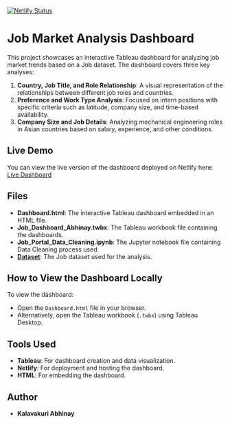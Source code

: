 [![Netlify Status](https://api.netlify.com/api/v1/badges/3bb72e54-c349-4981-8c9f-cb76df138f6e/deploy-status)](https://app.netlify.com/sites/jobdashboardabhi/deploys)

# Job Market Analysis Dashboard

This project showcases an interactive Tableau dashboard for analyzing job market trends based on a Job dataset. The dashboard covers three key analyses:

1. **Country, Job Title, and Role Relationship**: A visual representation of the relationships between different job roles and countries.
2. **Preference and Work Type Analysis**: Focused on intern positions with specific criteria such as latitude, company size, and time-based availability.
3. **Company Size and Job Details**: Analyzing mechanical engineering roles in Asian countries based on salary, experience, and other conditions.

## Live Demo
You can view the live version of the dashboard deployed on Netlify here: [Live Dashboard](https://jobdashboardabhi.netlify.app)

## Files
- **Dashboard.html**: The interactive Tableau dashboard embedded in an HTML file.
- **Job_Dashboard_Abhinay.twbx**: The Tableau workbook file containing the dashboards.
- **Job_Portal_Data_Cleaning.ipynb**: The Jupyter notebook file containing Data Cleaning process used.
- **[Dataset](https://www.kaggle.com/datasets/ravindrasinghrana/job-description-dataset)**: The Job dataset used for the analysis.

## How to View the Dashboard Locally
To view the dashboard:
- Open the `Dashboard.html` file in your browser.
- Alternatively, open the Tableau workbook (`.twbx`) using Tableau Desktop.

## Tools Used
- **Tableau**: For dashboard creation and data visualization.
- **Netlify**: For deployment and hosting the dashboard.
- **HTML**: For embedding the dashboard.

## Author
- **Kalavakuri Abhinay**

